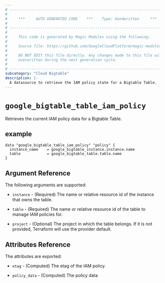 ```yaml
---
# ----------------------------------------------------------------------------
#
#     ***     AUTO GENERATED CODE    ***    Type: Handwritten     ***
#
# ----------------------------------------------------------------------------
#
#     This code is generated by Magic Modules using the following:
#
#     Source file: https://github.com/GoogleCloudPlatform/magic-modules/tree/main/mmv1/third_party/terraform/website/docs/d/bigtable_table_iam_policy.html.markdown
#
#     DO NOT EDIT this file directly. Any changes made to this file will be
#     overwritten during the next generation cycle.
#
# ----------------------------------------------------------------------------
subcategory: "Cloud Bigtable"
description: |-
  A datasource to retrieve the IAM policy state for a Bigtable Table.
---
```



# `google_bigtable_table_iam_policy`
Retrieves the current IAM policy data for a Bigtable Table.

## example

```hcl
data "google_bigtable_table_iam_policy" "policy" {
  instance_name    = google_bigtable_instance.instance.name
  table            = google_bigtable_table.table.name
}
```

## Argument Reference

The following arguments are supported:

* `instance` - (Required) The name or relative resource id of the instance that owns the table.

* `table` - (Required) The name or relative resource id of the table to manage IAM policies for.

* `project` - (Optional) The project in which the table belongs. If it
    is not provided, Terraform will use the provider default.

## Attributes Reference

The attributes are exported:

* `etag` - (Computed) The etag of the IAM policy.

* `policy_data` - (Computed) The policy data
